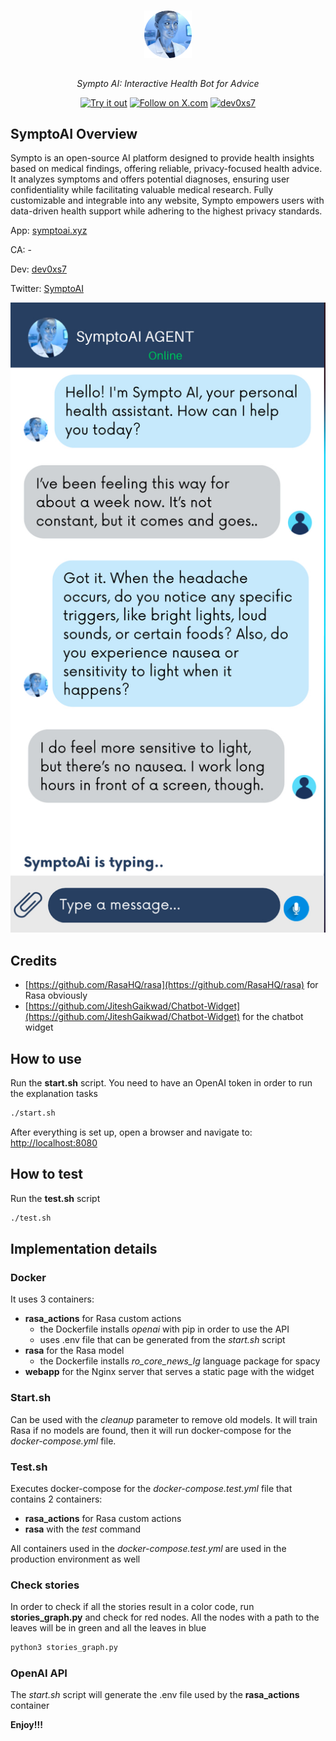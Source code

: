 <div align="center">
  <a href="https://symptoai.xyz">
    <img src="https://github.com/dev0xs7/SymptoAI/blob/main/logo.png" style="margin: 15px; max-width: 150px" width="15%" alt="Logo">
  </a>
</div>
<p align="center">
  <em>Sympto AI: Interactive Health Bot for Advice</em>
</p>

<p align="center">
  <a href="https://www.symptoai.xyz/"><img src="https://img.shields.io/badge/App-symptoai.xyz-blue?style=for-the-badge" alt="Try it out"></a>
  <a href="https://x.com/symptoAI"><img src="https://img.shields.io/badge/X.com-Follow-1DA1F2?style=for-the-badge&logo=x&logoColor=white" alt="Follow on X.com"></a>
  <a href="https://github.com/dev0xs7"><img src="https://img.shields.io/badge/dev-dev0xs7-blue?style=for-the-badge" alt="dev0xs7"></a>
</p>

## SymptoAI Overview

Sympto is an open-source AI platform designed to provide health insights based on medical findings, offering reliable, privacy-focused health advice. It analyzes symptoms and offers potential diagnoses, ensuring user confidentiality while facilitating valuable medical research. Fully customizable and integrable into any website, Sympto empowers users with data-driven health support while adhering to the highest privacy standards.

App: [symptoai.xyz](https://symptoai.xyz)

CA: -

Dev: [dev0xs7](https://github.com/dev0xs7)

Twitter: [SymptoAI](https://x.com/symptoai)

![Screenshot](IMG_6114.jpeg)

## Credits
- [https://github.com/RasaHQ/rasa](https://github.com/RasaHQ/rasa) for Rasa obviously
- [https://github.com/JiteshGaikwad/Chatbot-Widget](https://github.com/JiteshGaikwad/Chatbot-Widget) for the chatbot widget

## How to use
Run the **start.sh** script. You need to have an OpenAI token in order to run the explanation tasks
```bash
./start.sh
```
After everything is set up, open a browser and navigate to: [http://localhost:8080](http://localhost:8080)

## How to test
Run the **test.sh** script
```bash
./test.sh
```

## Implementation details
### Docker
It uses 3 containers:
- **rasa_actions** for Rasa custom actions
    - the Dockerfile installs _openai_ with pip in order to use the API
    - uses .env file that can be generated from the _start.sh_ script
- **rasa** for the Rasa model
    - the Dockerfile installs _ro_core_news_lg_ language package for spacy
- **webapp** for the Nginx server that serves a static page with the widget

### Start.sh
Can be used with the _cleanup_ parameter to remove old models. It will train Rasa if no models are found, then it will run docker-compose for the _docker-compose.yml_ file.

### Test.sh
Executes docker-compose for the _docker-compose.test.yml_ file that contains 2 containers:
- **rasa_actions** for Rasa custom actions
- **rasa** with the _test_ command

All containers used in the _docker-compose.test.yml_ are used in the production environment as well

### Check stories
In order to check if all the stories result in a color code, run **stories_graph.py** and check for red nodes. All the nodes with a path to the leaves will be in green and all the leaves in blue

```bash
python3 stories_graph.py
```

### OpenAI API
The _start.sh_ script will generate the .env file used by the **rasa_actions** container

**Enjoy!!!**
